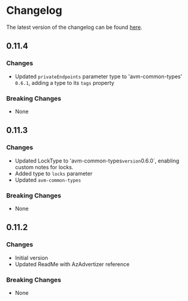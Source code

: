 # Changelog

The latest version of the changelog can be found [here](https://github.com/Azure/bicep-registry-modules/blob/main/avm/res/databricks/workspace/CHANGELOG.md).

## 0.11.4

### Changes

- Updated `privateEndpoints` parameter type to 'avm-common-types' `0.6.1`, adding a type to its `tags` property

### Breaking Changes

- None

## 0.11.3

### Changes

- Updated LockType to 'avm-common-types` version `0.6.0`, enabling custom notes for locks.
- Added type to `locks` parameter
- Updated `avm-common-types`

### Breaking Changes

- None

## 0.11.2

### Changes

- Initial version
- Updated ReadMe with AzAdvertizer reference

### Breaking Changes

- None
